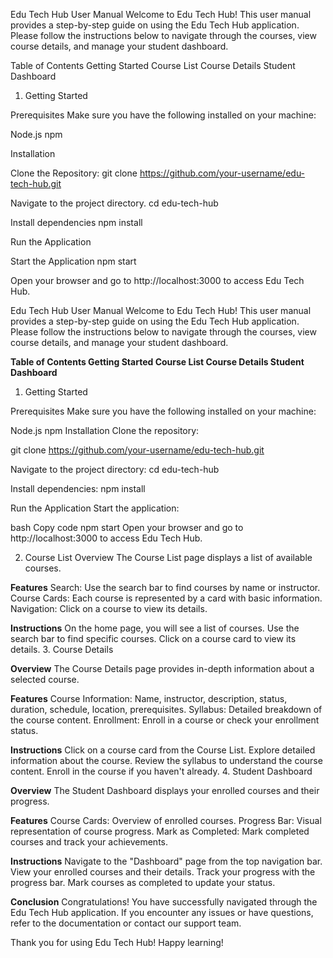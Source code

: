 Edu Tech Hub User Manual
Welcome to Edu Tech Hub! This user manual provides a step-by-step guide on using the Edu Tech Hub application. Please follow the instructions below to navigate through the courses, view course details, and manage your student dashboard.

Table of Contents
Getting Started
Course List
Course Details
Student Dashboard

1. Getting Started<a name="getting-started"></a>

Prerequisites
Make sure you have the following installed on your machine:

Node.js
npm

Installation

Clone the Repository:
git clone https://github.com/your-username/edu-tech-hub.git

Navigate to the project directory.
cd edu-tech-hub

Install dependencies
npm install

Run the Application

Start the Application
npm start

Open your browser and go to http://localhost:3000 to access Edu Tech Hub.


Edu Tech Hub User Manual
Welcome to Edu Tech Hub! This user manual provides a step-by-step guide on using the Edu Tech Hub application. Please follow the instructions below to navigate through the courses, view course details, and manage your student dashboard.

**Table of Contents
Getting Started
Course List
Course Details
Student Dashboard**

1. Getting Started<a name="getting-started"></a>

Prerequisites
Make sure you have the following installed on your machine:

Node.js
npm
Installation
Clone the repository:

git clone https://github.com/your-username/edu-tech-hub.git


Navigate to the project directory:
cd edu-tech-hub

Install dependencies:
npm install

Run the Application
Start the application:

bash
Copy code
npm start
Open your browser and go to http://localhost:3000 to access Edu Tech Hub.

2. Course List<a name="course-list"></a>
Overview
The Course List page displays a list of available courses.

**Features**
Search: Use the search bar to find courses by name or instructor.
Course Cards: Each course is represented by a card with basic information.
Navigation: Click on a course to view its details.

**Instructions**
On the home page, you will see a list of courses.
Use the search bar to find specific courses.
Click on a course card to view its details.
3. Course Details<a name="course-details"></a>

**Overview**
The Course Details page provides in-depth information about a selected course.

**Features**
Course Information: Name, instructor, description, status, duration, schedule, location, prerequisites.
Syllabus: Detailed breakdown of the course content.
Enrollment: Enroll in a course or check your enrollment status.

**Instructions**
Click on a course card from the Course List.
Explore detailed information about the course.
Review the syllabus to understand the course content.
Enroll in the course if you haven't already.
4. Student Dashboard<a name="student-dashboard"></a>

**Overview**
The Student Dashboard displays your enrolled courses and their progress.

**Features**
Course Cards: Overview of enrolled courses.
Progress Bar: Visual representation of course progress.
Mark as Completed: Mark completed courses and track your achievements.

**Instructions**
Navigate to the "Dashboard" page from the top navigation bar.
View your enrolled courses and their details.
Track your progress with the progress bar.
Mark courses as completed to update your status.

**Conclusion**
Congratulations! You have successfully navigated through the Edu Tech Hub application. If you encounter any issues or have questions, refer to the documentation or contact our support team.

Thank you for using Edu Tech Hub! Happy learning!
